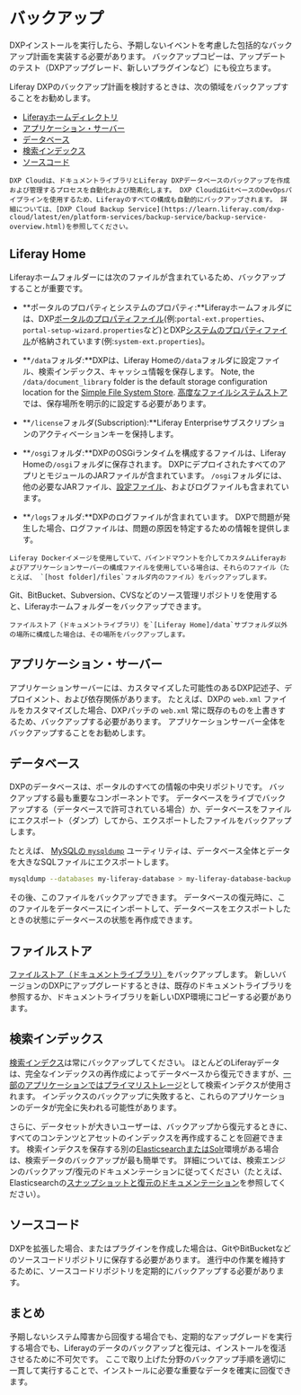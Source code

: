 # バックアップ

DXPインストールを実行したら、予期しないイベントを考慮した包括的なバックアップ計画を実装する必要があります。 バックアップコピーは、アップデートのテスト（DXPアップグレード、新しいプラグインなど）にも役立ちます。

Liferay DXPのバックアップ計画を検討するときは、次の領域をバックアップすることをお勧めします。

* [Liferayホームディレクトリ](#liferay-home)
* [アプリケーション・サーバー](#application-server)
* [データベース](#database)
* [検索インデックス](#search-indexes)
* [ソースコード](#source-code)

```{note}
DXP Cloudは、ドキュメントライブラリとLiferay DXPデータベースのバックアップを作成および管理するプロセスを自動化および簡素化します。 DXP CloudはGitベースのDevOpsパイプラインを使用するため、Liferayのすべての構成も自動的にバックアップされます。 詳細については、[DXP Cloud Backup Service](https://learn.liferay.com/dxp-cloud/latest/en/platform-services/backup-service/backup-service-overview.html)を参照してください。
```

## Liferay Home

Liferayホームフォルダーには次のファイルが含まれているため、バックアップすることが重要です。

* **ポータルのプロパティとシステムのプロパティ:**Liferayホームフォルダには、DXP[ポータルのプロパティファイル](../reference/portal-properties.md)(例:`portal-ext.properties`、`portal-setup-wizard.properties`など)とDXP[システムのプロパティファイル](../reference/system-properties.md)が格納されています(例:`system-ext.properties`)。

* **`/data`フォルダ:**DXPは、Liferay Homeの`/data`フォルダに設定ファイル、検索インデックス、キャッシュ情報を保存します。 Note, the `/data/document_library` folder is the default storage configuration location for the [Simple File System Store](../../system-administration/file-storage/other-file-store-types/simple-file-system-store.md). [高度なファイルシステムストア](../../system-administration/file-storage/configuring-file-storage.md)では、保存場所を明示的に設定する必要があります。

* **`/license`フォルダ(Subscription):**Liferay Enterpriseサブスクリプションのアクティベーションキーを保持します。

* **`/osgi`フォルダ:**DXPのOSGiランタイムを構成するファイルは、Liferay Homeの`/osgi`フォルダに保存されます。 DXPにデプロイされたすべてのアプリとモジュールのJARファイルが含まれています。 `/osgi`フォルダには、他の必要なJARファイル、[設定ファイル](https://help.liferay.com/hc/en-us/articles/360029131651-Understanding-System-Configuration-Files)、およびログファイルも含まれています。

* **`/logs`フォルダ:**DXPのログファイルが含まれています。 DXPで問題が発生した場合、ログファイルは、問題の原因を特定するための情報を提供します。

```{note}
Liferay Dockerイメージを使用していて、バインドマウントを介してカスタムLiferayおよびアプリケーションサーバーの構成ファイルを使用している場合は、それらのファイル（たとえば、 `[host folder]/files`フォルダ内のファイル）をバックアップします。
```

Git、BitBucket、Subversion、CVSなどのソース管理リポジトリを使用すると、Liferayホームフォルダーをバックアップできます。

```{important}
ファイルストア（ドキュメントライブラリ）を`[Liferay Home]/data`サブフォルダ以外の場所に構成した場合は、その場所をバックアップします。
```

## アプリケーション・サーバー

アプリケーションサーバーには、カスタマイズした可能性のあるDXP記述子、デプロイメント、および依存関係があります。 たとえば、DXPの `web.xml` ファイルをカスタマイズした場合、DXPパッチの `web.xml` 常に既存のものを上書きするため、バックアップする必要があります。 アプリケーションサーバー全体をバックアップすることをお勧めします。

## データベース

DXPのデータベースは、ポータルのすべての情報の中央リポジトリです。 バックアップする最も重要なコンポーネントです。 データベースをライブでバックアップする（データベースで許可されている場合）か、データベースをファイルにエクスポート（ダンプ）してから、エクスポートしたファイルをバックアップします。

たとえば、 [MySQLの `mysqldump`](https://dev.mysql.com/doc/refman/5.7/en/using-mysqldump.html) ユーティリティは、データベース全体とデータを大きなSQLファイルにエクスポートします。

```bash
mysqldump --databases my-liferay-database > my-liferay-database-backup.sql
```

その後、このファイルをバックアップできます。 データベースの復元時に、このファイルをデータベースにインポートして、データベースをエクスポートしたときの状態にデータベースの状態を再作成できます。

## ファイルストア

[ファイルストア（ドキュメントライブラリ）](../../system-administration/file-storage/configuring-file-storage.md)をバックアップします。  新しいバージョンのDXPにアップグレードするときは、既存のドキュメントライブラリを参照するか、ドキュメントライブラリを新しいDXP環境にコピーする必要があります。

## 検索インデックス

[検索インデクス](./../../using-search/installing-and-upgrading-a-search-engine/elasticsearch/upgrading-elasticsearch/backing-up-elasticsearch.md)は常にバックアップしてください。 ほとんどのLiferayデータは、完全なインデックスの再作成によってデータベースから復元できますが、[一部のアプリケーションではプライマリストレージ](../../using-search/installing-and-upgrading-a-search-engine/elasticsearch/upgrading-elasticsearch/backing-up-elasticsearch.md#backing-up-and-restoring-indexes-used-for-primary-storage)として検索インデクスが使用されます。 インデックスのバックアップに失敗すると、これらのアプリケーションのデータが完全に失われる可能性があります。

さらに、データセットが大きいユーザーは、バックアップから復元するときに、すべてのコンテンツとアセットのインデックスを再作成することを回避できます。 検索インデクスを保存する別の[ElasticsearchまたはSolr](../../using-search/installing-and-upgrading-a-search-engine/installing-a-search-engine.md)環境がある場合は、検索データのバックアップが最も簡単です。 詳細については、検索エンジンのバックアップ/復元のドキュメンテーションに従ってください（たとえば、Elasticsearchの[スナップショットと復元のドキュメンテーション](https://www.elastic.co/guide/en/elasticsearch/reference/7.x/snapshot-restore.html)を参照してください）。

## ソースコード

DXPを拡張した場合、またはプラグインを作成した場合は、GitやBitBucketなどのソースコードリポジトリに保存する必要があります。 進行中の作業を維持するために、ソースコードリポジトリを定期的にバックアップする必要があります。

## まとめ

予期しないシステム障害から回復する場合でも、定期的なアップグレードを実行する場合でも、Liferayのデータのバックアップと復元は、インストールを復活させるために不可欠です。 ここで取り上げた分野のバックアップ手順を適切に一貫して実行することで、インストールに必要な重要なデータを確実に回復できます。
